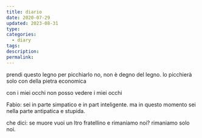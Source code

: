 ```yaml
---
title: diario
date: 2020-07-29
updated: 2023-08-31
type: 
categories:
  - diary
tags: 
description: 
permalink: 
---
```

prendi questo legno per picchiarlo
no, non è degno del legno. lo picchierà solo con della pietra economica

con i miei occhi non posso vedere i miei occhi

Fabio: sei in parte simpatico e in part inteligente. ma in questo momento sei nella parte antipatica e stupida.

che dici: se muore vuoi un ltro fratellino e rimaniamo noi? rimaniamo solo noi.
